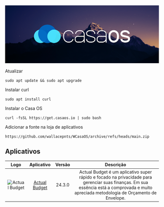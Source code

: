 ![CasaOS](https://raw.githubusercontent.com/IceWhaleTech/logo/main/casaos/casaos_banner_dark_night_800x300.png)

Atualizar
~~~
sudo apt update && sudo apt upgrade
~~~

Instalar curl
~~~
sudo apt install curl
~~~

Instalar o Casa OS
~~~
curl -fsSL https://get.casaos.io | sudo bash
~~~

Adicionar a fonte na loja de aplicativos
~~~
https://github.com/wallacepnts/WCasaOS/archive/refs/heads/main.zip
~~~

## Aplicativos

| Logo | Aplicativo  | Versão | Descrição |
| :------: | :------: | :------: | :------: |
| ![Actual Budget](https://cdn.jsdelivr.net/gh/walkxcode/dashboard-icons@master/png/actual.png) | [Actual Budget](https://github.com/actualbudget/actual) | 24.3.0 | Actual Budget é um aplicativo super rápido e focado na privacidade para gerenciar suas finanças. Em sua essência está a comprovada e muito apreciada metodologia de Orçamento de Envelope. |
